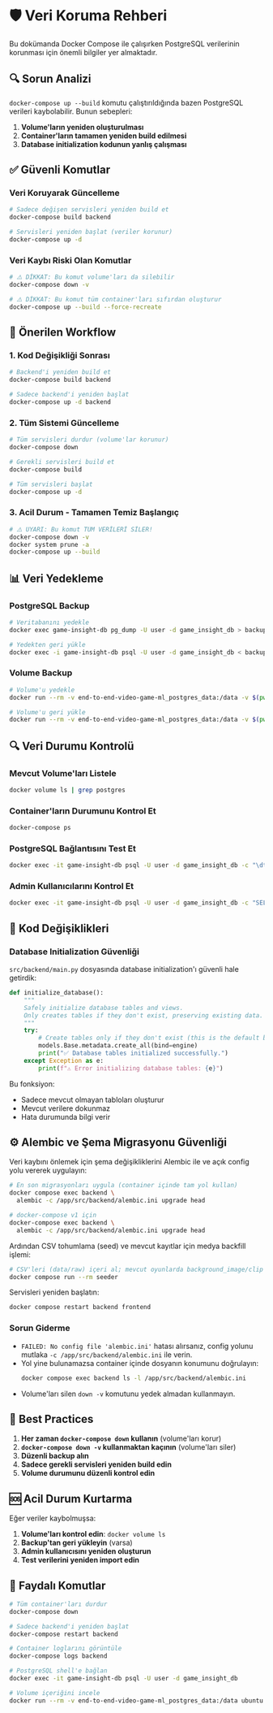 # 🛡️ Veri Koruma Rehberi

Bu dokümanda Docker Compose ile çalışırken PostgreSQL verilerinin korunması için önemli bilgiler yer almaktadır.

## 🔍 Sorun Analizi

`docker-compose up --build` komutu çalıştırıldığında bazen PostgreSQL verileri kaybolabilir. Bunun sebepleri:

1. **Volume'ların yeniden oluşturulması**
2. **Container'ların tamamen yeniden build edilmesi**
3. **Database initialization kodunun yanlış çalışması**

## ✅ Güvenli Komutlar

### Veri Koruyarak Güncelleme
```bash
# Sadece değişen servisleri yeniden build et
docker-compose build backend

# Servisleri yeniden başlat (veriler korunur)
docker-compose up -d
```

### Veri Kaybı Riski Olan Komutlar
```bash
# ⚠️ DİKKAT: Bu komut volume'ları da silebilir
docker-compose down -v

# ⚠️ DİKKAT: Bu komut tüm container'ları sıfırdan oluşturur
docker-compose up --build --force-recreate
```

## 🔧 Önerilen Workflow

### 1. Kod Değişikliği Sonrası
```bash
# Backend'i yeniden build et
docker-compose build backend

# Sadece backend'i yeniden başlat
docker-compose up -d backend
```

### 2. Tüm Sistemi Güncelleme
```bash
# Tüm servisleri durdur (volume'lar korunur)
docker-compose down

# Gerekli servisleri build et
docker-compose build

# Tüm servisleri başlat
docker-compose up -d
```

### 3. Acil Durum - Tamamen Temiz Başlangıç
```bash
# ⚠️ UYARI: Bu komut TÜM VERİLERİ SİLER!
docker-compose down -v
docker system prune -a
docker-compose up --build
```

## 📊 Veri Yedekleme

### PostgreSQL Backup
```bash
# Veritabanını yedekle
docker exec game-insight-db pg_dump -U user -d game_insight_db > backup.sql

# Yedekten geri yükle
docker exec -i game-insight-db psql -U user -d game_insight_db < backup.sql
```

### Volume Backup
```bash
# Volume'u yedekle
docker run --rm -v end-to-end-video-game-ml_postgres_data:/data -v $(pwd):/backup ubuntu tar czf /backup/postgres_backup.tar.gz /data

# Volume'u geri yükle
docker run --rm -v end-to-end-video-game-ml_postgres_data:/data -v $(pwd):/backup ubuntu tar xzf /backup/postgres_backup.tar.gz -C /
```

## 🔍 Veri Durumu Kontrolü

### Mevcut Volume'ları Listele
```bash
docker volume ls | grep postgres
```

### Container'ların Durumunu Kontrol Et
```bash
docker-compose ps
```

### PostgreSQL Bağlantısını Test Et
```bash
docker exec -it game-insight-db psql -U user -d game_insight_db -c "\dt"
```

### Admin Kullanıcılarını Kontrol Et
```bash
docker exec -it game-insight-db psql -U user -d game_insight_db -c "SELECT * FROM admin_users;"
```

## 🚀 Kod Değişiklikleri

### Database Initialization Güvenliği
`src/backend/main.py` dosyasında database initialization'ı güvenli hale getirdik:

```python
def initialize_database():
    """
    Safely initialize database tables and views.
    Only creates tables if they don't exist, preserving existing data.
    """
    try:
        # Create tables only if they don't exist (this is the default behavior)
        models.Base.metadata.create_all(bind=engine)
        print("✅ Database tables initialized successfully.")
    except Exception as e:
        print(f"⚠️ Error initializing database tables: {e}")
```

Bu fonksiyon:
- Sadece mevcut olmayan tabloları oluşturur
- Mevcut verilere dokunmaz
- Hata durumunda bilgi verir

## ⚙️ Alembic ve Şema Migrasyonu Güvenliği

Veri kaybını önlemek için şema değişikliklerini Alembic ile ve açık config yolu vererek uygulayın:

```bash
# En son migrasyonları uygula (container içinde tam yol kullan)
docker compose exec backend \
  alembic -c /app/src/backend/alembic.ini upgrade head

# docker-compose v1 için
docker-compose exec backend \
  alembic -c /app/src/backend/alembic.ini upgrade head
```

Ardından CSV tohumlama (seed) ve mevcut kayıtlar için medya backfill işlemi:

```bash
# CSV'leri (data/raw) içeri al; mevcut oyunlarda background_image/clip boşsa doldurur
docker compose run --rm seeder
```

Servisleri yeniden başlatın:

```bash
docker compose restart backend frontend
```

### Sorun Giderme
- `FAILED: No config file 'alembic.ini'` hatası alırsanız, config yolunu mutlaka `-c /app/src/backend/alembic.ini` ile verin.
- Yol yine bulunamazsa container içinde dosyanın konumunu doğrulayın:
  ```bash
  docker compose exec backend ls -l /app/src/backend/alembic.ini
  ```
- Volume'ları silen `down -v` komutunu yedek almadan kullanmayın.

## 📝 Best Practices

1. **Her zaman `docker-compose down` kullanın** (volume'ları korur)
2. **`docker-compose down -v` kullanmaktan kaçının** (volume'ları siler)
3. **Düzenli backup alın**
4. **Sadece gerekli servisleri yeniden build edin**
5. **Volume durumunu düzenli kontrol edin**

## 🆘 Acil Durum Kurtarma

Eğer veriler kaybolmuşsa:

1. **Volume'ları kontrol edin**: `docker volume ls`
2. **Backup'tan geri yükleyin** (varsa)
3. **Admin kullanıcısını yeniden oluşturun**
4. **Test verilerini yeniden import edin**

## 🔗 Faydalı Komutlar

```bash
# Tüm container'ları durdur
docker-compose down

# Sadece backend'i yeniden başlat
docker-compose restart backend

# Container loglarını görüntüle
docker-compose logs backend

# PostgreSQL shell'e bağlan
docker exec -it game-insight-db psql -U user -d game_insight_db

# Volume içeriğini incele
docker run --rm -v end-to-end-video-game-ml_postgres_data:/data ubuntu ls -la /data
```
